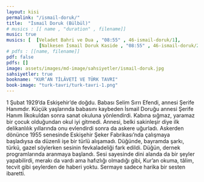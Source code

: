 ```yaml
---
layout: kisi
permalink: "/ismail-doruk/"
title:  "İsmail Doruk (Bülbül)"
# musics : [[ name , "duration" , filename]]
music: true
musics: [  [Veladet Bahri ve Dua , "08:55" , 46-ismail-doruk/1],
            [Nalkesen İsmail Doruk Kaside , "08:55" , 46-ismail-doruk/2]]
# pdfs : [[name, filename]]
pdf: false
pdfs: []
image: assets/images/md-image/sahsiyetler/ismail-doruk.jpg
sahsiyetler: true
bookname: "KUR’AN TİLÂVETİ VE TÜRK TAVRI"
book-image: "turk-tavri/turk-tavri-1.png"
---
```


1 Şubat 1929’da Eskişehir’de doğdu. Babası Selim Sırrı Efendi, annesi Şerife Hanımdır. Küçük yaşlarında babasını kaybeden İsmail Doruğu annesi Şerife Hanım İlkokuldan sonra sanat okuluna yönlendirdi. Kabına sığmaz, yaramaz bir çocuk olduğundan okul iyi gitmedi. Annesi, belki sakinleşir diye ilk delikanlılık yıllarında onu evlendirdi sonra da askere uğurladı. 
Askerden dönünce 1955 senesinde Eskişehir Şeker Fabrikası’nda çalışmaya başladıysa da düzenli işe bir türlü alışamadı. Düğünde, bayramda şarkı, türkü, gazel söylerken sesinin fevkaladeliği fark edildi. Düğün, dernek programlarında aranmaya başlandı. Sesi sayesinde dini alanda da bir şeyler yapabilirdi, merakı da vardı ama hafızlığı olmadığı gibi, Kur’an okuma, tâlim, tecvit gibi şeylerden de haberi yoktu. Sermaye sadece harika bir sesten ibaretti.
